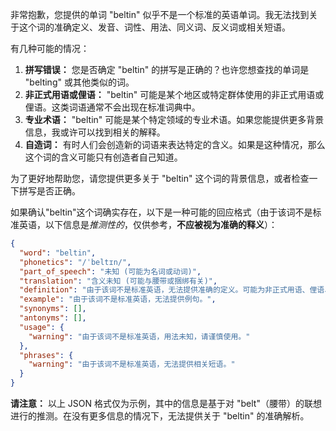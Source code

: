 非常抱歉，您提供的单词 "beltin" 似乎不是一个标准的英语单词。我无法找到关于这个词的准确定义、发音、词性、用法、同义词、反义词或相关短语。

有几种可能的情况：

1.  **拼写错误：** 您是否确定 "beltin" 的拼写是正确的？也许您想查找的单词是 "belting" 或其他类似的词。
2.  **非正式用语或俚语：** "beltin" 可能是某个地区或特定群体使用的非正式用语或俚语。这类词语通常不会出现在标准词典中。
3.  **专业术语：** "beltin" 可能是某个特定领域的专业术语。如果您能提供更多背景信息，我或许可以找到相关的解释。
4.  **自造词：** 有时人们会创造新的词语来表达特定的含义。如果是这种情况，那么这个词的含义可能只有创造者自己知道。

为了更好地帮助您，请您提供更多关于 "beltin" 这个词的背景信息，或者检查一下拼写是否正确。

如果确认"beltin"这个词确实存在，以下是一种可能的回应格式（由于该词不是标准英语，以下信息是*推测性的*，仅供参考，**不应被视为准确的释义**）：

```json
{
  "word": "beltin",
  "phonetics": "/ˈbeltɪn/",
  "part_of_speech": "未知 (可能为名词或动词)",
  "translation": "含义未知 (可能与腰带或捆绑有关)",
  "definition": "由于该词不是标准英语，无法提供准确的定义。可能为非正式用语、俚语、专业术语或拼写错误。",
  "example": "由于该词不是标准英语，无法提供例句。",
  "synonyms": [],
  "antonyms": [],
  "usage": {
    "warning": "由于该词不是标准英语，用法未知，请谨慎使用。"
  },
  "phrases": {
    "warning": "由于该词不是标准英语，无法提供相关短语。"
  }
}
```

**请注意：** 以上 JSON 格式仅为示例，其中的信息是基于对 "belt"（腰带）的联想进行的推测。在没有更多信息的情况下，无法提供关于 "beltin" 的准确解析。
 